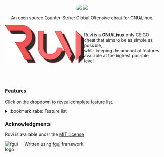 <p align="center">
  <a href="https://en.wikipedia.org/wiki/C%2B%2B"><img src="https://img.shields.io/badge/MADE%20WITH-%E2%99%A5-pink"></a>
  <a href="https://github.com/cristeigabriel/ruvi-csgo-linux-full/blob/master/LICENSE"><img src="https://img.shields.io/badge/LICENSE-MIT-pink"></a>
</p>

<p align="center">
An open source Counter-Strike: Global Offensive cheat for GNU/Linux.
</p>

<img width="258" src="./resource/logo.png" alt="ruvi logo" align="left">

#

Ruvi is a **GNU/Linux** only CS:GO cheat that aims to be as simple as possible,  
while keeping the amount of features available at the highest possible level.

#

<br>

### Features

Click on the dropdown to reveal complete feature list.

<details>
<summary>:bookmark_tabs: Feature list</summary>
<br>

Visuals:
- **ESP**
  - Box
  - Name
- **Chams**
- **Nightmode**
- **Low health warning**
- **Removals**
  - Disable post processing
  - Disable Panorama UI blur
  - Disable flashbang effect
  - Disable smoke effect
- **Engine radar**
- **Grenade prediction**
- **Thirdperson**

Miscellanous:
- **Bunnyhop**
  - Auto strafer
- **Instant bomb plant**
- **Force thirdperson while specating**

:construction: *more features soon...*
</details>

### Acknowledgments

Ruvi is available under the [MIT License](https://github.com/cristeigabriel/ruvi-csgo-linux-full/blob/master/LICENSE)

<img width="64" height="64" src="https://raw.githubusercontent.com/iFloody/fgui/master/resources/fgui_logo.png" alt="fgui logo" align="left">

Written using
[fgui](https://github.com/iFloody/fgui) framework.
